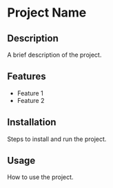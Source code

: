 # Project Name

## Description
A brief description of the project.

## Features
- Feature 1
- Feature 2

## Installation
Steps to install and run the project.

## Usage
How to use the project.
